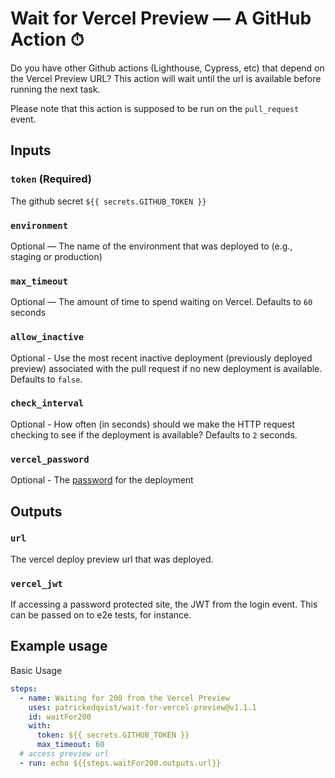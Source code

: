 # Wait for Vercel Preview — A GitHub Action ⏱

Do you have other Github actions (Lighthouse, Cypress, etc) that depend on the Vercel Preview URL? This action will wait until the url is available before running the next task.

Please note that this action is supposed to be run on the `pull_request` event.

## Inputs

### `token` (Required)

The github secret `${{ secrets.GITHUB_TOKEN }}`

### `environment`

Optional — The name of the environment that was deployed to (e.g., staging or production)

### `max_timeout`

Optional — The amount of time to spend waiting on Vercel. Defaults to `60` seconds

### `allow_inactive`

Optional - Use the most recent inactive deployment (previously deployed preview) associated with the pull request if
no new deployment is available. Defaults to `false`.

### `check_interval`

Optional - How often (in seconds) should we make the HTTP request checking to see if the deployment is available? Defaults to `2` seconds.

### `vercel_password`

Optional - The [password](https://vercel.com/docs/concepts/projects/overview#password-protection) for the deployment

## Outputs

### `url`

The vercel deploy preview url that was deployed.

### `vercel_jwt`

If accessing a password protected site, the JWT from the login event. This can be passed on to e2e tests, for instance.

## Example usage

Basic Usage

```yaml
steps:
  - name: Waiting for 200 from the Vercel Preview
    uses: patrickedqvist/wait-for-vercel-preview@v1.1.1
    id: waitFor200
    with:
      token: ${{ secrets.GITHUB_TOKEN }}
      max_timeout: 60
  # access preview url
  - run: echo ${{steps.waitFor200.outputs.url}}
```
